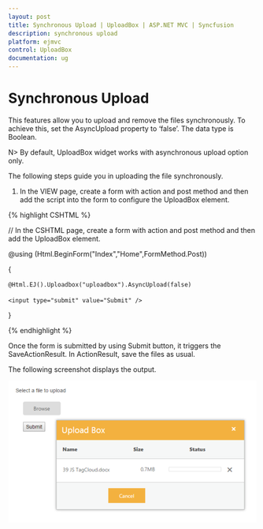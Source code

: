 ```yaml
---
layout: post
title: Synchronous Upload | UploadBox | ASP.NET MVC | Syncfusion
description: synchronous upload 
platform: ejmvc
control: UploadBox
documentation: ug
---
```


# Synchronous Upload 

This features allow you to upload and remove the files synchronously. To achieve this, set the AsyncUpload property to ‘false’. The data type is Boolean.

N> By default, UploadBox widget works with asynchronous upload option only.



The following steps guide you in uploading the file synchronously.

1. In the VIEW page, create a form with action and post method and then add the script into the form to configure the UploadBox element.


{% highlight CSHTML %}

// In the CSHTML page, create a form with action and post method and then add the UploadBox element.

@using (Html.BeginForm("Index","Home",FormMethod.Post))

{    

    @Html.EJ().Uploadbox("uploadbox").AsyncUpload(false)

    <input type="submit" value="Submit" />

}

{% endhighlight %}

Once the form is submitted by using Submit button, it triggers the SaveActionResult.  In ActionResult, save the files as usual.

The following screenshot displays the output.



![](Synchronous-Upload_images/Synchronous-Upload_img2.png)



